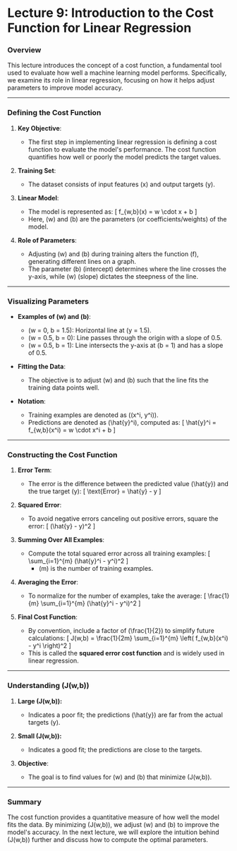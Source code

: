 # Lecture 9: Introduction to the Cost Function for Linear Regression

### Overview
This lecture introduces the concept of a cost function, a fundamental tool used to evaluate how well a machine learning model performs. Specifically, we examine its role in linear regression, focusing on how it helps adjust parameters to improve model accuracy.

---

### Defining the Cost Function

1. **Key Objective**:
   - The first step in implementing linear regression is defining a cost function to evaluate the model's performance. The cost function quantifies how well or poorly the model predicts the target values.

2. **Training Set**:
   - The dataset consists of input features \(x\) and output targets \(y\).

3. **Linear Model**:
   - The model is represented as:
     \[
     f_{w,b}(x) = w \cdot x + b
     \]
   - Here, \(w\) and \(b\) are the parameters (or coefficients/weights) of the model.

4. **Role of Parameters**:
   - Adjusting \(w\) and \(b\) during training alters the function \(f\), generating different lines on a graph.
   - The parameter \(b\) (intercept) determines where the line crosses the y-axis, while \(w\) (slope) dictates the steepness of the line.

---

### Visualizing Parameters

- **Examples of \(w\) and \(b\)**:
  - \(w = 0, b = 1.5\): Horizontal line at \(y = 1.5\).
  - \(w = 0.5, b = 0\): Line passes through the origin with a slope of 0.5.
  - \(w = 0.5, b = 1\): Line intersects the y-axis at \(b = 1\) and has a slope of 0.5.

- **Fitting the Data**:
  - The objective is to adjust \(w\) and \(b\) such that the line fits the training data points well.

- **Notation**:
  - Training examples are denoted as \((x^i, y^i)\).
  - Predictions are denoted as \(\hat{y}^i\), computed as:
    \[
    \hat{y}^i = f_{w,b}(x^i) = w \cdot x^i + b
    \]

---

### Constructing the Cost Function

1. **Error Term**:
   - The error is the difference between the predicted value \(\hat{y}\) and the true target \(y\):
     \[
     \text{Error} = \hat{y} - y
     \]

2. **Squared Error**:
   - To avoid negative errors canceling out positive errors, square the error:
     \[
     (\hat{y} - y)^2
     \]

3. **Summing Over All Examples**:
   - Compute the total squared error across all training examples:
     \[
     \sum_{i=1}^{m} (\hat{y}^i - y^i)^2
     \]
     - \(m\) is the number of training examples.

4. **Averaging the Error**:
   - To normalize for the number of examples, take the average:
     \[
     \frac{1}{m} \sum_{i=1}^{m} (\hat{y}^i - y^i)^2
     \]

5. **Final Cost Function**:
   - By convention, include a factor of \(\frac{1}{2}\) to simplify future calculations:
     \[
     J(w,b) = \frac{1}{2m} \sum_{i=1}^{m} \left( f_{w,b}(x^i) - y^i \right)^2
     \]
   - This is called the **squared error cost function** and is widely used in linear regression.

---

### Understanding \(J(w,b)\)

1. **Large \(J(w,b)\):**
   - Indicates a poor fit; the predictions \(\hat{y}\) are far from the actual targets \(y\).

2. **Small \(J(w,b)\):**
   - Indicates a good fit; the predictions are close to the targets.

3. **Objective**:
   - The goal is to find values for \(w\) and \(b\) that minimize \(J(w,b)\).

---

### Summary

The cost function provides a quantitative measure of how well the model fits the data. By minimizing \(J(w,b)\), we adjust \(w\) and \(b\) to improve the model's accuracy. In the next lecture, we will explore the intuition behind \(J(w,b)\) further and discuss how to compute the optimal parameters.